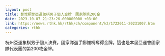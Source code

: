 ```yaml
---
layout: post
title: 鄭惟桐奪亞運象棋男子個人金牌　國家隊第200金
date: 2023-10-07 21:23:26.000000000 +08:00
link: https://news.rthk.hk/rthk/ch/component/k2/1722011-20231007.htm
categories: rthk
---
```


杭州亞運象棋男子個人決賽，國家隊選手鄭惟桐奪得金牌。這也是本屆亞運會國家隊代表團的第200枚金牌。

